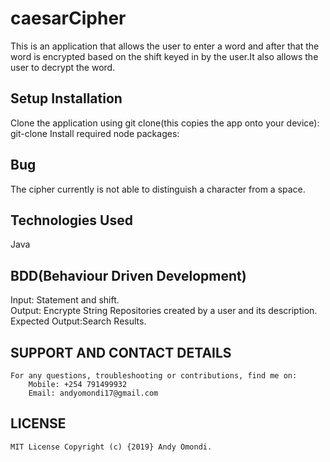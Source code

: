 # caesarCipher
This is an application that allows the user to enter a word and after that the word is encrypted based on the shift keyed in by the user.It also allows the user to decrypt the word.

## Setup Installation

Clone the application using git clone(this copies the app onto your device):
git-clone
Install required node packages:

## Bug
The cipher currently is not able to distinguish a character from a space.
## Technologies Used
Java
## BDD(Behaviour Driven Development)
Input:  Statement and shift.  
Output: Encrypte String
        Repositories created by a user and its description.
Expected Output:Search Results.     


## SUPPORT AND CONTACT DETAILS
    For any questions, troubleshooting or contributions, find me on:
        Mobile: +254 791499932
        Email: andyomondi17@gmail.com
## LICENSE
    MIT License Copyright (c) {2019} Andy Omondi.   